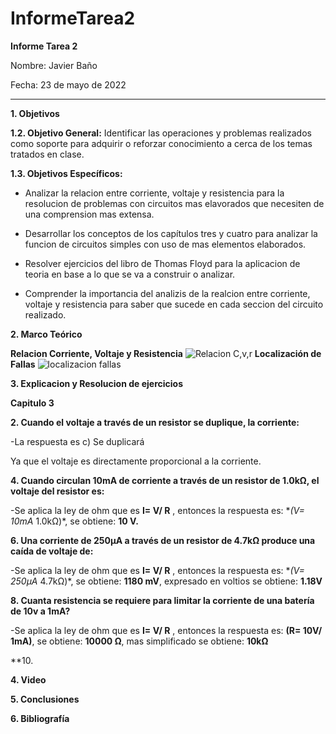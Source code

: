 # InformeTarea2
**Informe Tarea 2**

Nombre: Javier Baño      

Fecha: 23 de mayo de 2022


***
**1. Objetivos**

**1.2. Objetivo General:** Identificar las operaciones y problemas realizados como soporte para adquirir o reforzar conocimiento a cerca de los temas tratados en clase. 

**1.3. Objetivos Específicos:**

* Analizar la relacion entre corriente, voltaje y resistencia para la resolucion de problemas con circuitos mas elavorados que necesiten de una comprension mas extensa. 

* Desarrollar los conceptos de los capítulos tres y cuatro para analizar la funcion de circuitos simples con uso de mas elementos elaborados.

* Resolver ejercicios del libro de Thomas Floyd para la aplicacion de teoria en base a lo que se va a construir o analizar. 

* Comprender la importancia del analizis de la realcion entre corriente, voltaje y resistencia para saber que sucede en cada seccion del circuito realizado. 

**2. Marco Teórico**

**Relacion Corriente, Voltaje y Resistencia**
![Relacion C,v,r](https://user-images.githubusercontent.com/105677231/169891316-9e7158f0-84a9-4781-9e8e-1cc20898e2ad.JPG)
**Localización de Fallas**
![localizacion fallas](https://user-images.githubusercontent.com/105677231/169891394-edce5503-860a-4e7a-a0a1-9a0812f55bc5.JPG)

**3. Explicacion y Resolucion de ejercicios**

**Capitulo 3**

**2. Cuando el voltaje a través de un resistor se duplique, la corriente:**

-La respuesta es c) Se duplicará

Ya que el voltaje es directamente proporcional a la corriente.

**4. Cuando circulan 10mA de corriente a través de un resistor de 1.0kΩ, el voltaje del resistor es:**

-Se aplica la ley de ohm que es **I= V/ R** , entonces la respuesta es: **(V= 10mA* 1.0kΩ)*, se obtiene: **10 V.**

**6. Una corriente de 250µA a través de un resistor de 4.7kΩ produce una caída de voltaje de:**

-Se aplica la ley de ohm que es **I= V/ R** , entonces la respuesta es: **(V= 250µA* 4.7kΩ)*, se obtiene: **1180 mV**, expresado en voltios se obtiene: **1.18V**

**8. Cuanta resistencia se requiere para limitar la corriente de una batería de 10v a 1mA?**

-Se aplica la ley de ohm que es **I= V/ R** , entonces la respuesta es: **(R= 10V/ 1mA)**, se obtiene: **10000 Ω**, mas simplificado se obtiene: **10kΩ**

**10.





**4. Video**

**5. Conclusiones**

**6. Bibliografía**
